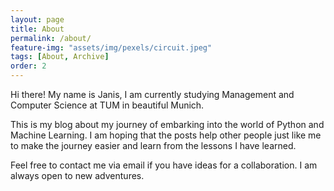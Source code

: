 ```yaml
---
layout: page
title: About
permalink: /about/
feature-img: "assets/img/pexels/circuit.jpeg"
tags: [About, Archive]
order: 2
---
```


Hi there! My name is Janis, I am currently studying Management and Computer Science at TUM in beautiful Munich. 

This is my blog about my journey of embarking into the world of Python and Machine Learning. I am hoping that the posts help other people just like me to make the journey easier and learn from the lessons I have learned. 

Feel free to contact me via email if you have ideas for a collaboration. I am always open to new adventures. 
